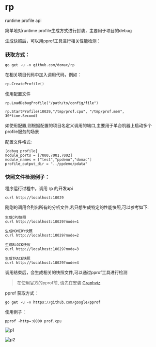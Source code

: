 # rp
runtime profile api

简单地对runtime profile生成方式进行封装，主要用于项目的debug

生成快照后，可以用pprof工具进行相关性能检测：

### 获取方式：

```
go get -u -v github.com/domac/rp
```

在相关项目代码中加入调用代码，例如：

```go
rp.CreateProfile()
```
使用配置文件

```
rp.LoadDebugProfile("/path/to/config/file")

rp.StartProfile(10029,"/tmp/prof.cpu", "/tmp/prof.mem", 30*time.Second)
```

如使用配置,则根据配置的项目名定义调用的端口,主要用于单台机器上启动多个profile服务的场景

配置文件格式:

```
[debug_profile]
module_ports = [7000,7001,7002]
module_names = ["test","ppdemo","domac"]
profile_output_dir = "../ppdemo/pdata"
```

### 快照文件检测例子：

程序运行过程中，调用 rp 的开发api

```
curl http://localhost:10029
```

刚刚的调用会列出所有的分析文件,若只想生成特定的性能快照,可以参考如下:

```
生成CPU快照
curl http://localhost:10029?mode=1

生成MOMERY快照
curl http://localhost:10029?mode=2

生成BLOCK快照
curl http://localhost:10029?mode=3

生成TRACE快照
curl http://localhost:10029?mode=4
```

调用结束后，会生成相关的快照文件,可以通过pprof工具进行检测

> 在使用官方的pprof前, 请先在安装 [Graphviz](https://www.graphviz.org/download/)

pprof 获取方式：

```
go get -u -v https://github.com/google/pprof
```

使用例子：

```
pprof -http=:8000 prof.cpu
```

![p1](http://og0usnhfv.bkt.clouddn.com/p1.png)

![p2](http://og0usnhfv.bkt.clouddn.com/p2.png)
